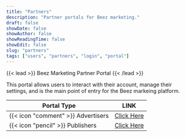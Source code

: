 ```yaml
---
title: "Partners"
description: "Partner portals for Beez marketing."
draft: false
showDate: false
showAuthor: false
showReadingTime: false
showEdit: false
slug: "partners"
tags: ["users", "partners", "login", "portal"]
---
```


{{< lead >}}
Beez Marketing Partner Portal
{{< /lead >}}

This portal allows users to interact with their account, manage their settings, and is the main point of entry for the Beez markeing platform.

| Portal Type                         |  LINK                               |
| ----------------------------------- | ----------------------------------- |
| {{< icon "comment" >}} Advertisers  | [Click Here](/partners/advertisers) | 
| {{< icon "pencil" >}} Publishers    | [Click Here](/partners/publishers)  |

